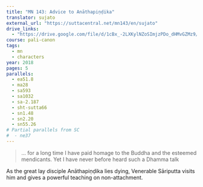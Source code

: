```yaml
---
title: "MN 143: Advice to Anāthapiṇḍika"
translator: sujato
external_url: "https://suttacentral.net/mn143/en/sujato"
drive_links:
  - "https://drive.google.com/file/d/1cBx_-2LXKylNZoSImjzPDo_dHMvGZMz9/view?usp=sharing"
course: pali-canon
tags:
  - mn
  - characters
year: 2018
pages: 5
parallels:
  - ea51.8
  - ma28
  - sa593
  - sa1032
  - sa-2.187
  - sht-sutta66
  - sn1.48
  - sn2.20
  - sn55.26
# Partial parallels from SC
#  - ne37
---
```


> … for a long time I have paid homage to the Buddha and the esteemed mendicants. Yet I have never before heard such a Dhamma talk

As the great lay disciple Anāthapiṇḍika lies dying, Venerable Sāriputta visits him and gives a powerful teaching on non-attachment.

